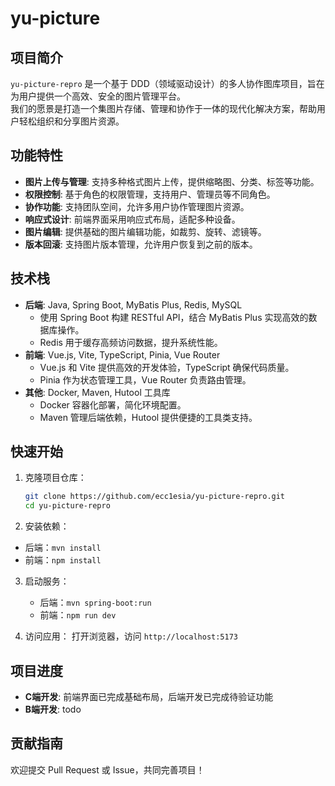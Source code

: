 # yu-picture

## 项目简介

`yu-picture-repro` 是一个基于 DDD（领域驱动设计）的多人协作图库项目，旨在为用户提供一个高效、安全的图片管理平台。  
我们的愿景是打造一个集图片存储、管理和协作于一体的现代化解决方案，帮助用户轻松组织和分享图片资源。

## 功能特性
- **图片上传与管理**: 支持多种格式图片上传，提供缩略图、分类、标签等功能。
- **权限控制**: 基于角色的权限管理，支持用户、管理员等不同角色。
- **协作功能**: 支持团队空间，允许多用户协作管理图片资源。
- **响应式设计**: 前端界面采用响应式布局，适配多种设备。
- **图片编辑**: 提供基础的图片编辑功能，如裁剪、旋转、滤镜等。
- **版本回滚**: 支持图片版本管理，允许用户恢复到之前的版本。

## 技术栈
- **后端**: Java, Spring Boot, MyBatis Plus, Redis, MySQL
  - 使用 Spring Boot 构建 RESTful API，结合 MyBatis Plus 实现高效的数据库操作。
  - Redis 用于缓存高频访问数据，提升系统性能。
- **前端**: Vue.js, Vite, TypeScript, Pinia, Vue Router
  - Vue.js 和 Vite 提供高效的开发体验，TypeScript 确保代码质量。
  - Pinia 作为状态管理工具，Vue Router 负责路由管理。
- **其他**: Docker, Maven, Hutool 工具库
  - Docker 容器化部署，简化环境配置。
  - Maven 管理后端依赖，Hutool 提供便捷的工具类支持。

## 快速开始

1. 克隆项目仓库：
   ```bash
   git clone https://github.com/ecc1esia/yu-picture-repro.git
   cd yu-picture-repro
   ```

2. 安装依赖：

- 后端：`mvn install`
- 前端：`npm install`

3. 启动服务：
    - 后端：`mvn spring-boot:run`
    - 前端：`npm run dev`

4. 访问应用：
   打开浏览器，访问 `http://localhost:5173`

## 项目进度

- **C端开发**: 前端界面已完成基础布局，后端开发已完成待验证功能
- **B端开发**: todo

## 贡献指南

欢迎提交 Pull Request 或 Issue，共同完善项目！
